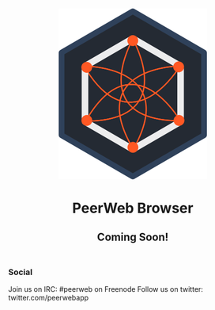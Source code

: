 <h1 align='center'>
  <img src='./docs/imgs/logo.png' alt='WebTorrent' width='300px'>
  <br>
  <br>
  PeerWeb Browser
</h1>
<h2 align='center'>Coming Soon!<br><br></h2>

### Social

Join us on IRC: #peerweb on Freenode
Follow us on twitter: twitter.com/peerwebapp

